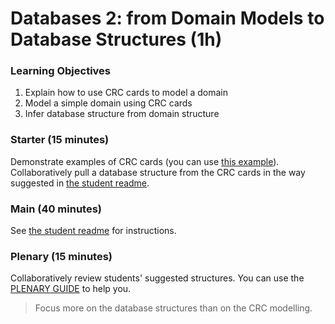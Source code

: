 # Databases 2: from Domain Models to Database Structures (1h)

### Learning Objectives

1. Explain how to use CRC cards to model a domain
2. Model a simple domain using CRC cards
3. Infer database structure from domain structure

### Starter (15 minutes)

Demonstrate examples of CRC cards (you can use [this example](crc_example.md)). Collaboratively pull a database structure from the CRC cards in the way suggested in [the student readme](README.md).

### Main (40 minutes)

See [the student readme](README.md) for instructions.

### Plenary (15 minutes)

Collaboratively review students' suggested structures. You can use the [PLENARY GUIDE](https://github.com/sjmog/databases_2/blob/plenary/PLENARY.md) to help you.

> Focus more on the database structures than on the CRC modelling.
